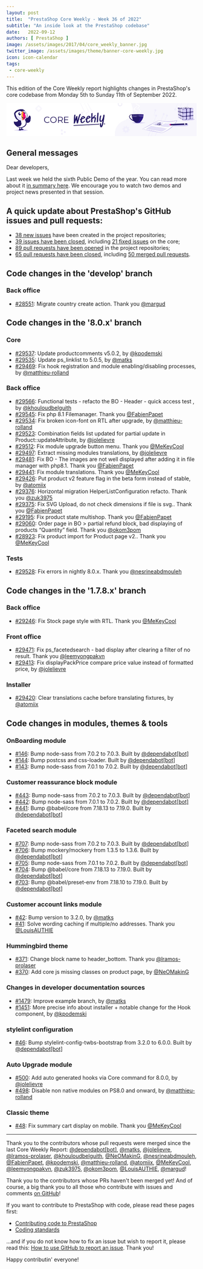 ```yaml
---
layout: post
title:  "PrestaShop Core Weekly - Week 36 of 2022"
subtitle: "An inside look at the PrestaShop codebase"
date:   2022-09-12
authors: [ PrestaShop ]
image: /assets/images/2017/04/core_weekly_banner.jpg
twitter_image: /assets/images/theme/banner-core-weekly.jpg
icon: icon-calendar
tags:
 - core-weekly
---
```


This edition of the Core Weekly report highlights changes in PrestaShop's core codebase from Monday 5th to Sunday 11th of September 2022.

![Core Weekly banner](/assets/images/2018/12/banner-core-weekly.jpg)

## General messages

Dear developers,

Last week we held the sixth Public Demo of the year. You can read more about it [in summary here](https://build.prestashop.com/news/public-demo-6-2022/). We encourage you to watch two demos and project news presented in that session.

## A quick update about PrestaShop's GitHub issues and pull requests:

- [38 new issues](https://github.com/search?q=org%3APrestaShop+is%3Apublic++-repo%3Aprestashop%2Fprestashop.github.io++is%3Aissue+created%3A2022-09-05..2022-09-11) have been created in the project repositories;
- [39 issues have been closed](https://github.com/search?q=org%3APrestaShop+is%3Apublic++-repo%3Aprestashop%2Fprestashop.github.io++is%3Aissue+closed%3A2022-09-05..2022-09-11), including [21 fixed issues](https://github.com/search?q=org%3APrestaShop+is%3Apublic++-repo%3Aprestashop%2Fprestashop.github.io++is%3Aissue+label%3Afixed+closed%3A2022-09-05..2022-09-11) on the core;
- [89 pull requests have been opened](https://github.com/search?q=org%3APrestaShop+is%3Apublic++-repo%3Aprestashop%2Fprestashop.github.io++is%3Apr+created%3A2022-09-05..2022-09-11) in the project repositories;
- [65 pull requests have been closed](https://github.com/search?q=org%3APrestaShop+is%3Apublic++-repo%3Aprestashop%2Fprestashop.github.io++is%3Apr+closed%3A2022-09-05..2022-09-11), including [50 merged pull requests](https://github.com/search?q=org%3APrestaShop+is%3Apublic++-repo%3Aprestashop%2Fprestashop.github.io++is%3Apr+merged%3A2022-09-05..2022-09-11).
        


## Code changes in the 'develop' branch


### Back office
* [#28551](https://github.com/PrestaShop/PrestaShop/pull/28551): Migrate country create action. Thank you [@margud](https://github.com/margud)


## Code changes in the '8.0.x' branch


### Core
* [#29537](https://github.com/PrestaShop/PrestaShop/pull/29537): Update productcomments v5.0.2, by [@kpodemski](https://github.com/kpodemski)
* [#29535](https://github.com/PrestaShop/PrestaShop/pull/29535): Update ps_linklist to 5.0.5, by [@matks](https://github.com/matks)
* [#29469](https://github.com/PrestaShop/PrestaShop/pull/29469): Fix hook registration and module enabling/disabling processes, by [@matthieu-rolland](https://github.com/matthieu-rolland)


### Back office
* [#29566](https://github.com/PrestaShop/PrestaShop/pull/29566): Functional tests -  refacto the BO - Header - quick access test , by [@khouloudbelguith](https://github.com/khouloudbelguith)
* [#29545](https://github.com/PrestaShop/PrestaShop/pull/29545): Fix php 8.1 Filemanager. Thank you [@FabienPapet](https://github.com/FabienPapet)
* [#29534](https://github.com/PrestaShop/PrestaShop/pull/29534): Fix broken icon-font on RTL after upgrade, by [@matthieu-rolland](https://github.com/matthieu-rolland)
* [#29523](https://github.com/PrestaShop/PrestaShop/pull/29523): Combination fields list updated for partial update in Product::updateAttribute, by [@jolelievre](https://github.com/jolelievre)
* [#29512](https://github.com/PrestaShop/PrestaShop/pull/29512): Fix module upgrade button menu. Thank you [@MeKeyCool](https://github.com/MeKeyCool)
* [#29497](https://github.com/PrestaShop/PrestaShop/pull/29497): Extract missing modules translations, by [@jolelievre](https://github.com/jolelievre)
* [#29481](https://github.com/PrestaShop/PrestaShop/pull/29481): Fix BO - The images are not well displayed after adding it in file manager with php8.1. Thank you [@FabienPapet](https://github.com/FabienPapet)
* [#29441](https://github.com/PrestaShop/PrestaShop/pull/29441): Fix module translations. Thank you [@MeKeyCool](https://github.com/MeKeyCool)
* [#29426](https://github.com/PrestaShop/PrestaShop/pull/29426): Put product v2 feature flag in the beta form instead of stable, by [@atomiix](https://github.com/atomiix)
* [#29376](https://github.com/PrestaShop/PrestaShop/pull/29376): Horizontal migration HelperListConfiguration refacto. Thank you [@zuk3975](https://github.com/zuk3975)
* [#29375](https://github.com/PrestaShop/PrestaShop/pull/29375): Fix SVG Upload, do not check dimensions if file is svg.. Thank you [@FabienPapet](https://github.com/FabienPapet)
* [#29195](https://github.com/PrestaShop/PrestaShop/pull/29195): Fix product state multishop. Thank you [@FabienPapet](https://github.com/FabienPapet)
* [#29060](https://github.com/PrestaShop/PrestaShop/pull/29060): Order page in BO > partial refund block, bad displaying of products “Quantity” field. Thank you [@okom3pom](https://github.com/okom3pom)
* [#28923](https://github.com/PrestaShop/PrestaShop/pull/28923): Fix product import for Product page v2.. Thank you [@MeKeyCool](https://github.com/MeKeyCool)


### Tests
* [#29528](https://github.com/PrestaShop/PrestaShop/pull/29528): Fix errors in nightly 8.0.x. Thank you [@nesrineabdmouleh](https://github.com/nesrineabdmouleh)


## Code changes in the '1.7.8.x' branch


### Back office
* [#29246](https://github.com/PrestaShop/PrestaShop/pull/29246): Fix Stock page style with RTL. Thank you [@MeKeyCool](https://github.com/MeKeyCool)


### Front office
* [#29471](https://github.com/PrestaShop/PrestaShop/pull/29471): Fix ps_facetedsearch - bad display after clearing a filter of no result. Thank you [@leemyongpakvn](https://github.com/leemyongpakvn)
* [#29413](https://github.com/PrestaShop/PrestaShop/pull/29413): Fix displayPackPrice compare price value instead of formatted price, by [@jolelievre](https://github.com/jolelievre)


### Installer
* [#29420](https://github.com/PrestaShop/PrestaShop/pull/29420): Clear translations cache before translating fixtures, by [@atomiix](https://github.com/atomiix)


## Code changes in modules, themes & tools


### OnBoarding module
* [#146](https://github.com/PrestaShop/welcome/pull/146): Bump node-sass from 7.0.2 to 7.0.3. Built by [@dependabot[bot]](https://github.com/apps/dependabot)
* [#144](https://github.com/PrestaShop/welcome/pull/144): Bump postcss and css-loader. Built by [@dependabot[bot]](https://github.com/apps/dependabot)
* [#143](https://github.com/PrestaShop/welcome/pull/143): Bump node-sass from 7.0.1 to 7.0.2. Built by [@dependabot[bot]](https://github.com/apps/dependabot)


### Customer reassurance block module
* [#443](https://github.com/PrestaShop/blockreassurance/pull/443): Bump node-sass from 7.0.2 to 7.0.3. Built by [@dependabot[bot]](https://github.com/apps/dependabot)
* [#442](https://github.com/PrestaShop/blockreassurance/pull/442): Bump node-sass from 7.0.1 to 7.0.2. Built by [@dependabot[bot]](https://github.com/apps/dependabot)
* [#441](https://github.com/PrestaShop/blockreassurance/pull/441): Bump @babel/core from 7.18.13 to 7.19.0. Built by [@dependabot[bot]](https://github.com/apps/dependabot)


### Faceted search module
* [#707](https://github.com/PrestaShop/ps_facetedsearch/pull/707): Bump node-sass from 7.0.2 to 7.0.3. Built by [@dependabot[bot]](https://github.com/apps/dependabot)
* [#706](https://github.com/PrestaShop/ps_facetedsearch/pull/706): Bump mockery/mockery from 1.3.5 to 1.3.6. Built by [@dependabot[bot]](https://github.com/apps/dependabot)
* [#705](https://github.com/PrestaShop/ps_facetedsearch/pull/705): Bump node-sass from 7.0.1 to 7.0.2. Built by [@dependabot[bot]](https://github.com/apps/dependabot)
* [#704](https://github.com/PrestaShop/ps_facetedsearch/pull/704): Bump @babel/core from 7.18.13 to 7.19.0. Built by [@dependabot[bot]](https://github.com/apps/dependabot)
* [#703](https://github.com/PrestaShop/ps_facetedsearch/pull/703): Bump @babel/preset-env from 7.18.10 to 7.19.0. Built by [@dependabot[bot]](https://github.com/apps/dependabot)


### Customer account links module
* [#42](https://github.com/PrestaShop/ps_customeraccountlinks/pull/42): Bump version to 3.2.0, by [@matks](https://github.com/matks)
* [#41](https://github.com/PrestaShop/ps_customeraccountlinks/pull/41): Solve wording caching if multiple/no addresses. Thank you [@LouisAUTHIE](https://github.com/LouisAUTHIE)


### Hummingbird theme
* [#371](https://github.com/PrestaShop/hummingbird/pull/371): Change block name to header_bottom. Thank you [@lramos-prolaser](https://github.com/lramos-prolaser)
* [#370](https://github.com/PrestaShop/hummingbird/pull/370): Add core js missing classes on product page, by [@NeOMakinG](https://github.com/NeOMakinG)


### Changes in developer documentation sources
* [#1479](https://github.com/PrestaShop/docs/pull/1479): Improve example branch, by [@matks](https://github.com/matks)
* [#1451](https://github.com/PrestaShop/docs/pull/1451): More precise info about installer + notable change for the Hook component, by [@kpodemski](https://github.com/kpodemski)


### stylelint configuration
* [#46](https://github.com/PrestaShop/stylelint-config/pull/46): Bump stylelint-config-twbs-bootstrap from 3.2.0 to 6.0.0. Built by [@dependabot[bot]](https://github.com/apps/dependabot)


### Auto Upgrade module
* [#500](https://github.com/PrestaShop/autoupgrade/pull/500): Add auto generated hooks via Core command for 8.0.0, by [@jolelievre](https://github.com/jolelievre)
* [#498](https://github.com/PrestaShop/autoupgrade/pull/498): Disable non native modules on PS8.0 and onward, by [@matthieu-rolland](https://github.com/matthieu-rolland)


### Classic theme
* [#48](https://github.com/PrestaShop/classic-theme/pull/48): Fix summary cart display on mobile. Thank you [@MeKeyCool](https://github.com/MeKeyCool)


<hr />

Thank you to the contributors whose pull requests were merged since the last Core Weekly Report: [@dependabot[bot]](https://github.com/apps/dependabot), [@matks](https://github.com/matks), [@jolelievre](https://github.com/jolelievre), [@lramos-prolaser](https://github.com/lramos-prolaser), [@khouloudbelguith](https://github.com/khouloudbelguith), [@NeOMakinG](https://github.com/NeOMakinG), [@nesrineabdmouleh](https://github.com/nesrineabdmouleh), [@FabienPapet](https://github.com/FabienPapet), [@kpodemski](https://github.com/kpodemski), [@matthieu-rolland](https://github.com/matthieu-rolland), [@atomiix](https://github.com/atomiix), [@MeKeyCool](https://github.com/MeKeyCool), [@leemyongpakvn](https://github.com/leemyongpakvn), [@zuk3975](https://github.com/zuk3975), [@okom3pom](https://github.com/okom3pom), [@LouisAUTHIE](https://github.com/LouisAUTHIE), [@margud](https://github.com/margud)!

Thank you to the contributors whose PRs haven't been merged yet! And of course, a big thank you to all those who contribute with issues and comments [on GitHub](https://github.com/PrestaShop/PrestaShop)!

If you want to contribute to PrestaShop with code, please read these pages first:

 * [Contributing code to PrestaShop](https://devdocs.prestashop.com/8/contribute/contribution-guidelines/)
 * [Coding standards](https://devdocs.prestashop.com/8/development/coding-standards/)

...and if you do not know how to fix an issue but wish to report it, please read this: [How to use GitHub to report an issue](https://devdocs.prestashop.com/8/contribute/contribute-reporting-issues/). Thank you!

Happy contributin' everyone!

